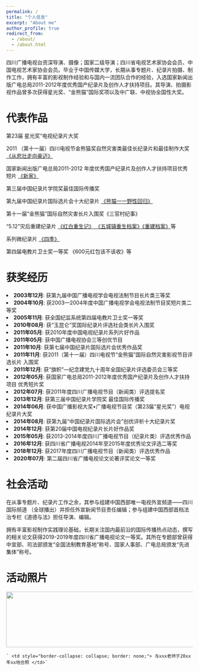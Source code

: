 ```yaml
---
permalink: /
title: "个人信息"
excerpt: "About me"
author_profile: true
redirect_from: 
  - /about/
  - /about.html
---
```

四川广播电视台资深导演、摄像；国家二级导演；四川省电视艺术家协会会员、中国电视艺术家协会会员。毕业于中国传媒大学，长期从事专题片、纪录片拍摄、制作工作，拥有丰富的影视制作经验和与国内一流团队合作的经验，入选国家新闻出版广电总局2011-2012年度优秀国产纪录片及创作人才扶持项目。其导演、拍摄影视作品曾多次获得星光奖、“金熊猫”国际奖项以及中广联、中视协全国性大奖。

# 代表作品

第23届 星光奖“电视纪录片大奖

2011 （第十一届）四川电视节金熊猫奖自然灾害类最佳长纪录片和最佳制作大奖[《从悲壮走向豪迈》](http://jishi.cntv.cn/2015/05/04/VIDA1430726911074782.shtml "央视纪实")

国家新闻出版广电总局2011-2012 年度优秀国产纪录片及创作人才扶持项目优秀短片 [《新家》](https://www.ctg.com.cn/sxjt/xwzx55/spzq/xxzs/1416847/index.html "微电影《新家》")

第三届中国纪录片学院奖最佳国际传播奖

第九届中国纪录片国际选片会十大纪录片 [《熊猫一一野性回归》](http://www.docuchina.cn/2013/11/27/VIDA1385540310443738.shtml "中国纪录片网")

第十一届“金熊猫”国际自然灾害长片入围奖《三官村纪事》

“5.12”灾后重建纪录片 [《红白重生记》 《五城镇重生档案》《重建档案》](https://www.iqiyi.com/adv/w_19s39f14a1.html)等

系列微纪录片 [《四季》](https://www.iqiyi.com/v_19rr4eiywo.html)

第四届电教片卫士奖一等奖 《600元红包该不该收》等

获奖经历
========

<li> <b>2003年12月</b>: 获第九届中国广播电视学会电视法制节目长片类三等奖 </li>
<li> <b>2004年10月</b>: 获2003—2004年度中国广播电视学会电视法制节目奖短片类二等奖 </li>
<li> <b>2005年11月</b>: 获全国纪监系统第四届电教片卫士奖一等奖 </li>
<li> <b>2010年08月</b>: 获“玉昆仑”奖国际纪录片评选社会类长片入围奖 </li>
<li> <b>2011年05月</b>: 获2010年度中国电视纪录片系列片好作品 </li>
<li> <b>2011年05月</b>: 获中国广播电视协会三等创优节目 </li>
<li> <b>2011年10月</b>: 获第七届中国纪录片国际选片会优秀作品奖 </li>
<li> <b>2011年11月</b>: 获2011（第十一届）四川电视节“金熊猫”国际自然灾害影视节目评选长片 入围奖 </li>
<li> <b>2011年12月</b>: 获“旗帜”—纪念建党九十周年全国纪录片评选委员会三等奖 </li>
<li> <b>2012年05月</b>: 获国家广电总局2011-2012年度优秀国产纪录片及创作人才扶持项目 优秀短片奖 </li>
<li> <b>2012年07月</b>: 获2011年度四川广播电视节目（新闻类）评选提名奖 </li>
<li> <b>2013年12月</b>: 获第三届中国纪录片学院奖 最佳国际传播奖 </li>
<li> <b>2014年06月</b>: 获中国广播影视大奖•广播电视节目奖（第23届“星光奖”）电视纪录片大奖 </li>
<li> <b>2014年08月</b>: 获第九届“中国纪录片国际选片会”创优评析十大纪录片奖 </li>
<li> <b>2014年12月</b>: 获第20届中国电视纪录片长片好作品奖 </li>
<li> <b>2015年05月</b>: 获2013-2014年度四川广播电视节目（纪录片类）评选优秀作品 </li>
<li> <b>2016年12月</b>: 获四川省广播电视2014年至2015年度优秀论文评选二等奖 </li>
<li> <b>2018年12月</b>: 获2017年度四川广播电视节目（新闻类）评选优秀作品 </li>
<li> <b>2020年07月</b>: 第二届四川省广播电视论文论著评奖论文一等奖 </li>


社会活动
========

在从事专题片、纪录片工作之余，其参与组建中国西部唯一电视外宣频道——四川国际频道
（全球播出）并担任外宣新闻节目责任编辑；参与组建中国西部首档法治专栏《道德与法》担任导演、编辑。

拥有丰富影视制作实践理论基础，长期关注国内最前沿的国际传播热点动态，撰写的相关论文获得2019-2019年度四川省广播电视论文一等奖。其所在专题部曾获得中宣部、司法部颁发“全国法制教育基地”称号、国家人事部、广电总局颁发“先进集体”称号。


# 活动照片


<tr style="border-collapse: separate; border-spacing:30em;">
  <td style="border-collapse: collapse; border: none;">
    <img src="https://raw.githubusercontent.com/fujunSC/fujunsc.github.io/master/images/fujun_hezhao.jpg" width="800" height="150" />
  </td>

    ` <td style="border-collapse: collapse; border: none;"> 与xxx老师于20xx年xx地合照 </td>`

</tr>
